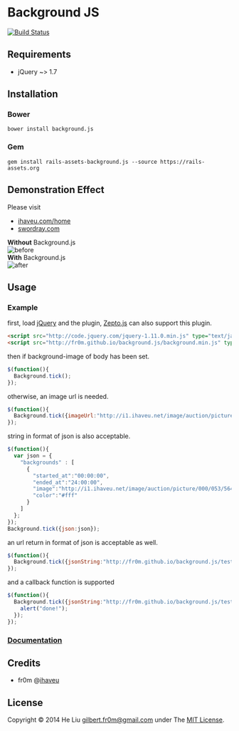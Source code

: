 # Background JS
[![Build Status](https://travis-ci.org/fr0m/background.js.png?branch=master)](https://travis-ci.org/fr0m/background.js)

## Requirements

* jQuery ~> 1.7

## Installation

### Bower 

    bower install background.js

### Gem

   	gem install rails-assets-background.js --source https://rails-assets.org

## Demonstration Effect

Please visit

- [ihaveu.com/home](http://www.ihaveu.com/home)
- [swordray.com](http://swordray.com/)

**Without** Background.js<br />
![before](http://fr0m.github.io/background.js/before.png)
<br />**With** Background.js<br />
![after](http://fr0m.github.io/background.js/after.png)


## Usage

### Example

first, load [jQuery](http://jquery.com/) and the plugin, [Zepto.js](http://zeptojs.com/) can also support this plugin.<br />
```html
<script src="http://code.jquery.com/jquery-1.11.0.min.js" type="text/javascript"></script>
<script src="http://fr0m.github.io/background.js/background.min.js" type="text/javascript"></script>
```
then if background-image of body has been set.<br />
```javascript
$(function(){
  Background.tick();
});
```
otherwise, an image url is needed.<br />
```javascript
$(function(){
  Background.tick({imageUrl:"http://i1.ihaveu.net/image/auction/picture/000/053/564/path/16dd7c4e.jpg"});
});
```
string in format of json is also acceptable.<br />
```javascript
$(function(){
  var json = {
    "backgrounds" : [
      {
        "started_at":"00:00:00",
        "ended_at":"24:00:00",
        "image":"http://i1.ihaveu.net/image/auction/picture/000/053/564/path/16dd7c4e.jpg",
        "color":"#fff"
      }
    ] 
  };
});
Background.tick({json:json});
```
an url return in format of json is acceptable as well.<br />
```javascript
$(function(){
  Background.tick({jsonString:"http://fr0m.github.io/background.js/test/test.json"});
});
```
and a callback function is supported
```javascript
$(function(){
  Background.tick({jsonString:"http://fr0m.github.io/background.js/test/test.json"},function(){
    alert("done!");
  });  
});
```

### [Documentation](https://github.com/fr0m/background.js/wiki/API-Documents)

## Credits

* fr0m @[ihaveu](http://www.ihaveu.com/home)

## License

Copyright © 2014 He Liu <gilbert.fr0m@gmail.com> under The [MIT License](http://opensource.org/licenses/MIT).
